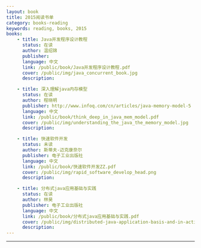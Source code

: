 ```yaml
---
layout: book
title: 2015阅读书单
category: books-reading 
keywords: reading, books, 2015
books: 
    - title: Java并发程序设计教程 
      status: 在读 
      author: 温绍锦 
      publisher: 
      language: 中文
      link: /public/book/Java并发程序设计教程.pdf
      cover: /public/img/java_concurrent_book.jpg
      description:

    - title: 深入理解java内存模型
      status: 在读 
      author: 程晓明
      publisher: http://www.infoq.com/cn/articles/java-memory-model-5
      language: 中文
      link: /public/book/think_deep_in_java_mem_model.pdf
      cover: /public/img/understanding_the_java_the_memory_model.jpg
      description:

    - title: 快速软件开发
      status: 未读 
      author: 斯蒂夫-迈克康奈尔
      publisher: 电子工业出版社 
      language: 中文
      link: /public/book/快速软件开发ZZ.pdf
      cover: /public/img/rapid_software_develop_head.png
      description:

    - title: 分布式java应用基础与实践
      status: 在读 
      author: 林昊
      publisher: 电子工业出版社 
      language: 中文
      link: /public/book/分布式java应用基础与实践.pdf
      cover: /public/img/distributed-java-application-basis-and-in-action.jpg
      description:
---
```

---

